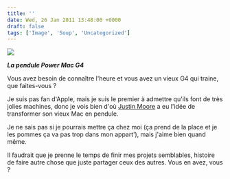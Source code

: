 ```yaml
---
title: ''
date: Wed, 26 Jan 2011 13:48:00 +0000
draft: false
tags: ['Image', 'Soup', 'Uncategorized']
---
```


![](https://madd0.files.wordpress.com/2011/01/tumblr_lfmudjy7dd1qzn0y8o1_1280.jpg)

**_La pendule Power Mac G4_**

Vous avez besoin de connaître l'heure et vous avez un vieux G4 qui traine, que faites-vous ?

Je suis pas fan d'Apple, mais je suis le premier à admettre qu'ils font de très jolies machines, donc je vois bien d'où [Justin Moore](http://web.me.com/justintylermoore/Site/Photos.html) a eu l'idée de transformer son vieux Mac en pendule.

Je ne sais pas si je pourrais mettre ça chez moi (ça prend de la place et je les pommes ça va pas trop dans mon appart’), mais j'aime bien quand même.

Il faudrait que je prenne le temps de finir mes projets semblables, histoire de faire autre chose que juste partager ceux des autres. Vous en avez, vous ?